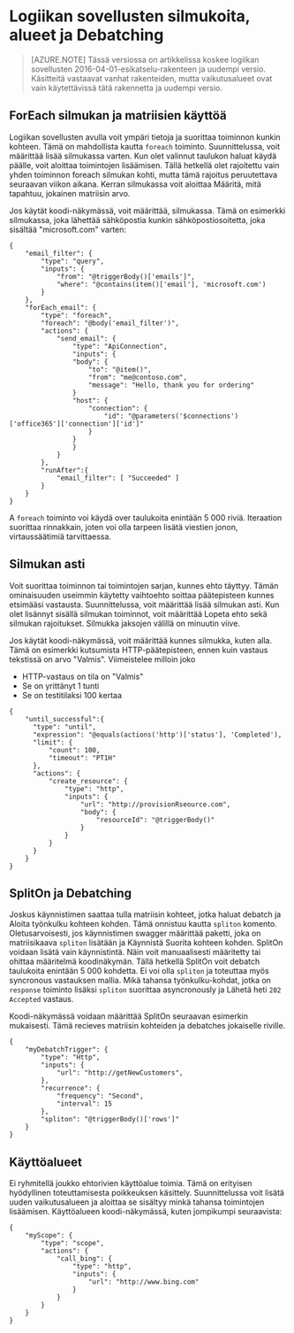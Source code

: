 <properties
   pageTitle="Logiikan sovellusten silmukoita, alueet ja Debatching | Microsoft Azure"
   description="Logiikan App silmukka, laajuuteen ja debatching käsitteitä"
   services="logic-apps"
   documentationCenter=".net,nodejs,java"
   authors="jeffhollan"
   manager="dwrede"
   editor=""/>

<tags
   ms.service="logic-apps"
   ms.devlang="multiple"
   ms.topic="article"
   ms.tgt_pltfrm="na"
   ms.workload="integration"
   ms.date="05/14/2016"
   ms.author="jehollan"/>
   
# <a name="logic-apps-loops-scopes-and-debatching"></a>Logiikan sovellusten silmukoita, alueet ja Debatching
  
>[AZURE.NOTE] Tässä versiossa on artikkelissa koskee logiikan sovellusten 2016-04-01-esikatselu-rakenteen ja uudempi versio.  Käsitteitä vastaavat vanhat rakenteiden, mutta vaikutusalueet ovat vain käytettävissä tätä rakennetta ja uudempi versio.
  
## <a name="foreach-loop-and-arrays"></a>ForEach silmukan ja matriisien käyttöä
  
Logiikan sovellusten avulla voit ympäri tietoja ja suorittaa toiminnon kunkin kohteen.  Tämä on mahdollista kautta `foreach` toiminto.  Suunnittelussa, voit määrittää lisää silmukassa varten.  Kun olet valinnut taulukon haluat käydä päälle, voit aloittaa toimintojen lisäämisen.  Tällä hetkellä olet rajoitettu vain yhden toiminnon foreach silmukan kohti, mutta tämä rajoitus peruutettava seuraavan viikon aikana.  Kerran silmukassa voit aloittaa Määritä, mitä tapahtuu, jokainen matriisin arvo.

Jos käytät koodi-näkymässä, voit määrittää, silmukassa.  Tämä on esimerkki silmukassa, joka lähettää sähköpostia kunkin sähköpostiosoitetta, joka sisältää "microsoft.com" varten:

```
{
    "email_filter": {
        "type": "query",
        "inputs": {
            "from": "@triggerBody()['emails']",
            "where": "@contains(item()['email'], 'microsoft.com')
        }
    },
    "forEach_email": {
        "type": "foreach",
        "foreach": "@body('email_filter')",
        "actions": {
            "send_email": {
                "type": "ApiConnection",
                "inputs": {
                "body": {
                    "to": "@item()",
                    "from": "me@contoso.com",
                    "message": "Hello, thank you for ordering"
                }
                "host": {
                    "connection": {
                        "id": "@parameters('$connections')['office365']['connection']['id']"
                    }
                }
                }
            }
        },
        "runAfter":{
            "email_filter": [ "Succeeded" ]
        }
    }
}
```
  
  A `foreach` toiminto voi käydä over taulukoita enintään 5 000 riviä.  Iteraation suorittaa rinnakkain, joten voi olla tarpeen lisätä viestien jonon, virtaussäätimiä tarvittaessa.
  
## <a name="until-loop"></a>Silmukan asti
  
  Voit suorittaa toiminnon tai toimintojen sarjan, kunnes ehto täyttyy.  Tämän ominaisuuden useimmin käytetty vaihtoehto soittaa päätepisteen kunnes etsimääsi vastausta.  Suunnittelussa, voit määrittää lisää silmukan asti.  Kun olet lisännyt sisällä silmukan toiminnot, voit määrittää Lopeta ehto sekä silmukan rajoitukset.  Silmukka jaksojen välillä on minuutin viive.
  
  Jos käytät koodi-näkymässä, voit määrittää kunnes silmukka, kuten alla.  Tämä on esimerkki kutsumista HTTP-päätepisteen, ennen kuin vastaus tekstissä on arvo "Valmis".  Viimeistelee milloin joko 
  
  * HTTP-vastaus on tila on "Valmis"
  * Se on yrittänyt 1 tunti
  * Se on testitilaksi 100 kertaa
  
  ```
  {
      "until_successful":{
        "type": "until",
        "expression": "@equals(actions('http')['status'], 'Completed'),
        "limit": {
            "count": 100,
            "timeout": "PT1H"
        },
        "actions": {
            "create_resource": {
                "type": "http",
                "inputs": {
                    "url": "http://provisionRseource.com",
                    "body": {
                        "resourceId": "@triggerBody()"
                    }
                }
            }
        }
      }
  }
  ```
  
## <a name="spliton-and-debatching"></a>SplitOn ja Debatching

Joskus käynnistimen saattaa tulla matriisin kohteet, jotka haluat debatch ja Aloita työnkulku kohteen kohden.  Tämä onnistuu kautta `spliton` komento.  Oletusarvoisesti, jos käynnistimen swagger määrittää paketti, joka on matriisikaava `spliton` lisätään ja Käynnistä Suorita kohteen kohden.  SplitOn voidaan lisätä vain käynnistintä.  Näin voit manuaalisesti määritetty tai ohittaa määritelmä koodinäkymän.  Tällä hetkellä SplitOn voit debatch taulukoita enintään 5 000 kohdetta.  Ei voi olla `spliton` ja toteuttaa myös syncronous vastauksen mallia.  Mikä tahansa työnkulku-kohdat, jotka on `response` toiminto lisäksi `spliton` suorittaa asyncronously ja Lähetä heti `202 Accepted` vastaus.  

Koodi-näkymässä voidaan määrittää SplitOn seuraavan esimerkin mukaisesti.  Tämä recieves matriisin kohteiden ja debatches jokaiselle riville.

```
{
    "myDebatchTrigger": {
        "type": "Http",
        "inputs": {
            "url": "http://getNewCustomers",
        },
        "recurrence": {
            "frequency": "Second",
            "interval": 15
        },
        "spliton": "@triggerBody()['rows']"
    }
}
```

## <a name="scopes"></a>Käyttöalueet

Ei ryhmitellä joukko ehtorivien käyttöalue toimia.  Tämä on erityisen hyödyllinen toteuttamisesta poikkeuksen käsittely.  Suunnittelussa voit lisätä uuden vaikutusalueen ja aloittaa se sisältyy minkä tahansa toimintojen lisäämisen.  Käyttöalueen koodi-näkymässä, kuten jompikumpi seuraavista:


```
{
    "myScope": {
        "type": "scope",
        "actions": {
            "call_bing": {
                "type": "http",
                "inputs": {
                    "url": "http://www.bing.com"
                }
            }
        }
    }
}
```
